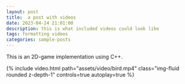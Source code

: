 ```yaml
---
layout: post
title:  a post with videos
date: 2023-04-24 21:01:00
description: this is what included videos could look like
tags: formatting videos
categories: sample-posts
---
```

This is an 2D-game implementation using C++.

<div class="row mt-3">
    <div class="col-sm mt-3 mt-md-0">
        {% include video.html path="assets/video/bird.mp4" class="img-fluid rounded z-depth-1" controls=true autoplay=true %}
    </div>
</div>